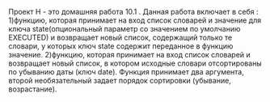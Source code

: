 Проект H - это домашняя работа 10.1 . 
Данная работа включает в себя : 
1)функцию, которая принимает на вход список словарей и значение для ключа state(опциональный параметр со значением по умолчанию EXECUTED) и возвращает новый список, содержащий только те словари, у которых ключ state содержит переданное в функцию значение. 
2)функцию, которая принимает на вход список словарей и возвращает новый список, в котором исходные словари отсортированы по убыванию даты (ключ date). Функция принимает два аргумента, второй необязательный задает порядок сортировки (убывание, возрастание).